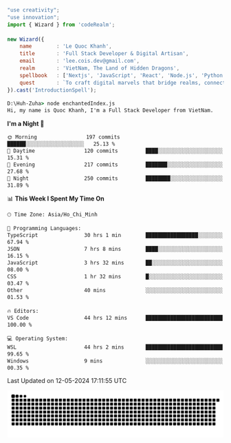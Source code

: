 <!--x axis divider-->

```js 
"use creativity";
"use innovation";
import { Wizard } from 'codeRealm';

new Wizard({
    name        : 'Le Quoc Khanh',
    title       : 'Full Stack Developer & Digital Artisan',
    email       : 'lee.cois.dev@gmail.com',
    realm       : 'VietNam, The Land of Hidden Dragons',
    spellbook   : ['Nextjs', 'JavaScript', 'React', 'Node.js', 'Python', 'Django', 'Cloud Services'],
    quest       : `To craft digital marvels that bridge realms, connect cultures, and bring imagination to life.`,
}).cast('IntroductionSpell');
```

```cmd
D:\Huh-Zuha> node enchantedIndex.js
Hi, my name is Quoc Khanh, I'm a Full Stack Developer from VietNam.
```
<!--START_SECTION:waka-->
**I'm a Night 🦉** 

```text
🌞 Morning                197 commits         ██████░░░░░░░░░░░░░░░░░░░   25.13 % 
🌆 Daytime                120 commits         ████░░░░░░░░░░░░░░░░░░░░░   15.31 % 
🌃 Evening                217 commits         ███████░░░░░░░░░░░░░░░░░░   27.68 % 
🌙 Night                  250 commits         ████████░░░░░░░░░░░░░░░░░   31.89 % 
```


📊 **This Week I Spent My Time On** 

```text
🕑︎ Time Zone: Asia/Ho_Chi_Minh

💬 Programming Languages: 
TypeScript               30 hrs 1 min        █████████████████░░░░░░░░   67.94 % 
JSON                     7 hrs 8 mins        ████░░░░░░░░░░░░░░░░░░░░░   16.15 % 
JavaScript               3 hrs 32 mins       ██░░░░░░░░░░░░░░░░░░░░░░░   08.00 % 
CSS                      1 hr 32 mins        █░░░░░░░░░░░░░░░░░░░░░░░░   03.47 % 
Other                    40 mins             ░░░░░░░░░░░░░░░░░░░░░░░░░   01.53 % 

🔥 Editors: 
VS Code                  44 hrs 12 mins      █████████████████████████   100.00 % 

💻 Operating System: 
WSL                      44 hrs 2 mins       █████████████████████████   99.65 % 
Windows                  9 mins              ░░░░░░░░░░░░░░░░░░░░░░░░░   00.35 % 
```


 Last Updated on 12-05-2024 17:11:55 UTC
<!--END_SECTION:waka-->
<picture>
  <source media="(prefers-color-scheme: dark)" srcset="https://raw.githubusercontent.com/leecois/leecois/output/github-contribution-grid-snake-dark.svg">
  <source media="(prefers-color-scheme: light)" srcset="https://raw.githubusercontent.com/leecois/leecois/output/github-contribution-grid-snake.svg">
  <img alt="github contribution grid snake animation" src="https://raw.githubusercontent.com/leecois/leecois/output/github-contribution-grid-snake.svg">
</picture>
